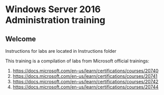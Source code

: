 # Windows Server 2016 Administration training

## Welcome

Instructions for labs are located in Instructions folder

This training is a compilation of labs from Microsoft official trainings:
1. https://docs.microsoft.com/en-us/learn/certifications/courses/20740
1. https://docs.microsoft.com/en-us/learn/certifications/courses/20741
1. https://docs.microsoft.com/en-us/learn/certifications/courses/20742
1. https://docs.microsoft.com/en-us/learn/certifications/courses/20744
